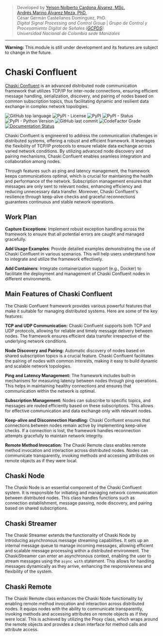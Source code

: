 > Developed by [Yeison Nolberto Cardona Álvarez, MSc.](https://github.com/yeisonCardona)  
[Andrés Marino Álvarez Meza, PhD.](https://github.com/amalvarezme)  
César Germán Castellanos Dominguez, PhD.  
> _Digital Signal Processing and Control Group_  | _Grupo de Control y Procesamiento Digital de Señales ([GCPDS](https://github.com/UN-GCPDS/))_  
> _Universidad Nacional de Colombia sede Manizales_  

----

<div class="alert alert-block alert-warning">
<b>Warning:</b> This module is still under development and its features are subject to change in the future.
</div>

# Chaski Confluent

[Chaski Confluent](https://github.com/dunderlab/python-chaski) is an advanced distributed node communication framework that utilizes TCP/IP
for inter-node connections, ensuring efficient message handling, serialization, discovery, and
pairing of nodes based on common subscription topics, thus facilitating dynamic and resilient
data exchange in complex network topologies.

![GitHub top language](https://img.shields.io/github/languages/top/dunderlab/python-chaski)
![PyPI - License](https://img.shields.io/pypi/l/chaski)
![PyPI](https://img.shields.io/pypi/v/chaski)
![PyPI - Status](https://img.shields.io/pypi/status/chaski)
![PyPI - Python Version](https://img.shields.io/pypi/pyversions/chaski)
![GitHub last commit](https://img.shields.io/github/last-commit/dunderlab/python-chaski)
![CodeFactor Grade](https://img.shields.io/codefactor/grade/github/dunderlab/python-chaski)
[![Documentation Status](https://readthedocs.org/projects/chaski-confluent/badge/?version=latest)](https://chaski-confluent.readthedocs.io/en/latest/?badge=latest)

Chaski Confluent is engineered to address the communication challenges in distributed systems,
offering a robust and efficient framework. It leverages the flexibility of TCP/IP protocols to
ensure reliable data exchange across varied network conditions. By utilizing advanced node discovery
and pairing mechanisms, Chaski Confluent enables seamless integration and collaboration among nodes.

Through features such as ping and latency management, the framework keeps communications optimal,
which is crucial for maintaining the health and performance of the network. Subscription management
ensures that messages are only sent to relevant nodes, enhancing efficiency and reducing unnecessary
data transfer. Moreover, Chaski Confluent's resilience through keep-alive checks and graceful
reconnections guarantees continuous and stable network operations.

## Work Plan

**Capture Exceptions**:
Implement robust exception handling across the framework to ensure that all potential errors are caught and managed gracefully.

**Add Usage Examples**:
Provide detailed examples demonstrating the use of Chaski Confluent in various scenarios. This will help users understand how to integrate and utilize the framework effectively.

**Add Containers**:
Integrate containerization support (e.g., Docker) to facilitate the deployment and management of Chaski Confluent nodes in different environments.

## Main Features of Chaski Confluent

The Chaski Confluent framework provides various powerful features that make it suitable for managing distributed systems. Here are some of the key features:

**TCP and UDP Communication:**
Chaski Confluent supports both TCP and UDP protocols, allowing for reliable and timely message delivery between nodes. The framework ensures efficient data transfer irrespective of the underlying network conditions.

**Node Discovery and Pairing:**
Automatic discovery of nodes based on shared subscription topics is a crucial feature. Chaski Confluent facilitates the pairing of nodes with common interests, making it easy to build dynamic and scalable network topologies.

**Ping and Latency Management:**
The framework includes built-in mechanisms for measuring latency between nodes through ping operations. This helps in maintaining healthy connections and ensures that communication within the network is optimal.

**Subscription Management:**
Nodes can subscribe to specific topics, and messages are routed efficiently based on these subscriptions. This allows for effective communication and data exchange only with relevant nodes.

**Keep-alive and Disconnection Handling:**
Chaski Confluent ensures that connections between nodes remain active by implementing keep-alive checks. If a connection is lost, the framework handles reconnection attempts gracefully to maintain network integrity.

**Remote Method Invocation:**
The Chaski Remote class enables remote method invocation and interaction across distributed nodes. Nodes can communicate transparently, invoking methods and accessing attributes on remote objects as if they were local.

## Chaski Node

The Chaski Node is an essential component of the Chaski Confluent system. It is responsible for initiating and managing
network communication between distributed nodes. This class handles functions such as connection establishment,
message passing, node discovery, and pairing based on shared subscriptions.

## Chaski Streamer

The Chaski Streamer extends the functionality of Chaski Node by introducing asynchronous message streaming capabilities.
It sets up an internal message queue to manage incoming messages, allowing efficient and scalable message processing within a distributed environment.
The ChaskiStreamer can enter an asynchronous context, enabling the user to stream messages using the `async with` statement.
This allows for handling messages dynamically as they arrive, enhancing the responsiveness and flexibility of the system.

## Chaski Remote

The Chaski Remote class enhances the Chaski Node functionality by enabling remote method invocation and interaction
across distributed nodes. It equips nodes with the ability to communicate transparently, invoking methods and accessing
attributes on remote objects as if they were local. This is achieved by utilizing the Proxy class, which wraps around
the remote objects and provides a clean interface for method calls and attribute access.

